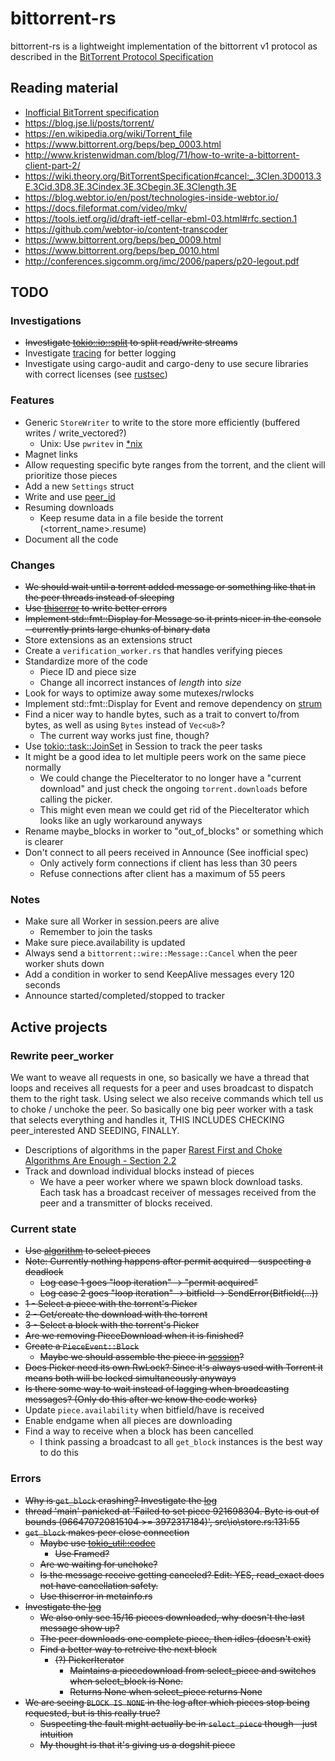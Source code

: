 # bittorrent-rs
bittorrent-rs is a lightweight implementation of the bittorrent v1 protocol as described in the [BitTorrent Protocol Specification](https://www.bittorrent.org/beps/bep_0003.html)

## Reading material
* [Inofficial BitTorrent specification](https://wiki.theory.org/BitTorrentSpecification)
* https://blog.jse.li/posts/torrent/
* https://en.wikipedia.org/wiki/Torrent_file
* https://www.bittorrent.org/beps/bep_0003.html
* http://www.kristenwidman.com/blog/71/how-to-write-a-bittorrent-client-part-2/
* https://wiki.theory.org/BitTorrentSpecification#cancel:_.3Clen.3D0013.3E.3Cid.3D8.3E.3Cindex.3E.3Cbegin.3E.3Clength.3E
* https://blog.webtor.io/en/post/technologies-inside-webtor.io/
* https://docs.fileformat.com/video/mkv/
* https://tools.ietf.org/id/draft-ietf-cellar-ebml-03.html#rfc.section.1
* https://github.com/webtor-io/content-transcoder
* https://www.bittorrent.org/beps/bep_0009.html
* https://www.bittorrent.org/beps/bep_0010.html
* http://conferences.sigcomm.org/imc/2006/papers/p20-legout.pdf

## TODO
### Investigations
* ~~Investigate [tokio::io::split](https://docs.rs/tokio/1.21.2/tokio/io/fn.split.html) to split read/write streams~~
* Investigate [tracing](https://lib.rs/crates/tracing) for better logging
* Investigate using cargo-audit and cargo-deny to use secure libraries with correct licenses (see [rustsec](https://rustsec.org/))

### Features
* Generic `StoreWriter` to write to the store more efficiently (buffered writes / write_vectored?)
  * Unix: Use `pwritev` in [*nix](https://lib.rs/crates/nix)
* Magnet links
* Allow requesting specific byte ranges from the torrent, and the client will prioritize those pieces
* Add a new `Settings` struct
* Write and use [peer_id](src/protocol/peer_id.rs)
* Resuming downloads
  * Keep resume data in a file beside the torrent (<torrent_name>.resume)
* Document all the code

### Changes
* ~~We should wait until a torrent added message or something like that in the peer threads instead of sleeping~~
* ~~Use [thiserror](https://lib.rs/crates/thiserror) to write better errors~~
* ~~Implement std::fmt::Display for Message so it prints nicer in the console - currently prints large chunks of binary data~~
* Store extensions as an extensions struct
* Create a `verification_worker.rs` that handles verifying pieces
* Standardize more of the code
  * Piece ID and piece size
  * Change all incorrect instances of *length* into *size*
* Look for ways to optimize away some mutexes/rwlocks
* Implement std::fmt::Display for Event and remove dependency on [strum](https://lib.rs/crates/strum)
* Find a nicer way to handle bytes, such as a trait to convert to/from bytes, as well as using `Bytes` instead of `Vec<u8>`?
  * The current way works just fine, though?
* Use [tokio::task::JoinSet](https://docs.rs/tokio/latest/tokio/task/struct.JoinSet.html) in Session to track the peer tasks
* It might be a good idea to let multiple peers work on the same piece normally
  * We could change the PieceIterator to no longer have a "current download" and just check the ongoing `torrent.downloads` before calling the picker.
  * This might even mean we could get rid of the PieceIterator which looks like an ugly workaround anyways
* Rename maybe_blocks in worker to "out_of_blocks" or something which is clearer
* Don't connect to all peers received in Announce (See inofficial spec)
  * Only actively form connections if client has less than 30 peers
  * Refuse connections after client has a maximum of 55 peers

### Notes
* Make sure all Worker in session.peers are alive
  * Remember to join the tasks
* Make sure piece.availability is updated
* Always send a `bittorrent::wire::Message::Cancel` when the peer worker shuts down
* Add a condition in worker to send KeepAlive messages every 120 seconds
* Announce started/completed/stopped to tracker

## Active projects
### Rewrite peer_worker
We want to weave all requests in one, so basically we have a thread that loops and receives all requests for a peer and uses broadcast to dispatch them to the right task. Using select we also receive commands which tell us to choke / unchoke the peer. So basically one big peer worker with a task that selects everything and handles it, THIS INCLUDES CHECKING peer_interested AND SEEDING, FINALLY.

* Descriptions of algorithms in the paper [Rarest First and Choke Algorithms Are Enough - Section 2.2](http://conferences.sigcomm.org/imc/2006/papers/p20-legout.pdf)
* Track and download individual blocks instead of pieces
  * We have a peer worker where we spawn block download tasks. Each task has a broadcast receiver of messages received from the peer and a transmitter of blocks received.

### Current state
* ~~Use [algorithm](src/core/algorithm.rs) to select pieces~~
* ~~Note: Currently nothing happens after permit acquired - suspecting a deadlock~~
  * ~~Log case 1 goes "loop iteration" -> "permit acquired"~~
  * ~~Log case 2 goes "loop iteration" -> bitfield -> SendError(Bitfield(...))~~
* ~~1 - Select a piece with the torrent's Picker~~
* ~~2 - Get/create the download with the torrent~~
* ~~3 - Select a block with the torrent's Picker~~
* ~~Are we removing PieceDownload when it is finished?~~
* ~~Create a `PieceEvent::Block`~~
  * ~~Maybe we should assemble the piece in [session](src/core/session.rs)?~~
* ~~Does Picker need its own RwLock? Since it's always used with Torrent it means both will be locked simultaneously anyways~~
* ~~Is there some way to wait instead of lagging when broadcasting messages? (Only do this after we know the code works)~~
* Update `piece.availability` when bitfield/have is received
* Enable endgame when all pieces are downloading
* Find a way to receive when a block has been cancelled
  * I think passing a broadcast to all `get_block` instances is the best way to do this

### Errors
* ~~Why is `get_block` crashing? Investigate the [log](latest.log)~~
* ~~thread 'main' panicked at 'Failed to set piece 921698304. Byte is out of bounds (966470720815104 >= 3972317184)', src\io\store.rs:131:55~~
* ~~`get_block` makes peer close connection~~
  * ~~Maybe use [tokio_util::codec](https://docs.rs/tokio-util/latest/tokio_util/codec/index.html)~~
    * ~~Use Framed?~~
  * ~~Are we waiting for unchoke?~~
  * ~~Is the message receive getting canceled? Edit: YES, read_exact does not have cancellation safety.~~
  * ~~Use thiserror in metainfo.rs~~
* ~~Investigate the [log](logs/bittorrent_2022-11-12_23-11-22.log)~~
  * ~~We also only see 15/16 pieces downloaded, why doesn't the last message show up?~~
  * ~~The peer downloads one complete piece, then idles (doesn't exit)~~
  * ~~Find a better way to retreive the next block~~
    * ~~(?) PickerIterator~~
      * ~~Maintains a piecedownload from select_piece and switches when select_block is None.~~
      * ~~Returns None when select_piece returns None~~
* ~~We are seeing `BLOCK IS NONE` in the log after which pieces stop being requested, but is this really true?~~
  * ~~Suspecting the fault might actually be in `select_piece` though - just intuition~~
  * ~~My thought is that it's giving us a dogshit piece~~
